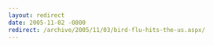 ```yaml
---
layout: redirect
date: 2005-11-02 -0800
redirect: /archive/2005/11/03/bird-flu-hits-the-us.aspx/
---
```

